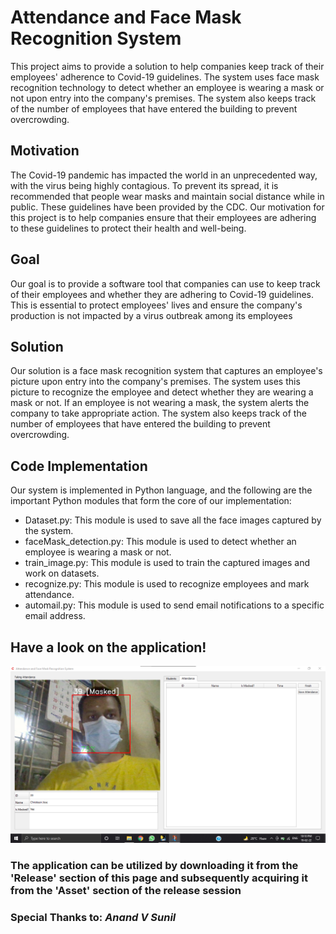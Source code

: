 # Attendance and Face Mask Recognition System
This project aims to provide a solution to help companies keep track of their employees' adherence to Covid-19 guidelines. The system uses face mask recognition technology to detect whether an employee is wearing a mask or not upon entry into the company's premises. The system also keeps track of the number of employees that have entered the building to prevent overcrowding.
## Motivation
The Covid-19 pandemic has impacted the world in an unprecedented way, with the virus being highly contagious. To prevent its spread, it is recommended that people wear masks and maintain social distance while in public. These guidelines have been provided by the CDC. Our motivation for this project is to help companies ensure that their employees are adhering to these guidelines to protect their health and well-being.
## Goal
Our goal is to provide a software tool that companies can use to keep track of their employees and whether they are adhering to Covid-19 guidelines. This is essential to protect employees' lives and ensure the company's production is not impacted by a virus outbreak among its employees
## Solution
Our solution is a face mask recognition system that captures an employee's picture upon entry into the company's premises. The system uses this picture to recognize the employee and detect whether they are wearing a mask or not. If an employee is not wearing a mask, the system alerts the company to take appropriate action. The system also keeps track of the number of employees that have entered the building to prevent overcrowding.
## Code Implementation
Our system is implemented in Python language, and the following are the important Python modules that form the core of our implementation:
* Dataset.py: This module is used to save all the face images captured by the system.
* faceMask_detection.py: This module is used to detect whether an employee is wearing a mask or not.
* train_image.py: This module is used to train the captured images and work on datasets.
* recognize.py: This module is used to recognize employees and mark attendance.
* automail.py: This module is used to send email notifications to a specific email address.
## Have a look on the application!
![ATTENDANCE](https://github.com/Christeen-Jose/Attendance_and_Face_Mask_Recognition_System/blob/main/attendance.png)
### The application can be utilized by downloading it from the 'Release' section of this page and subsequently acquiring it from the 'Asset' section of the release session


### **Special Thanks to:** ***Anand V Sunil***
